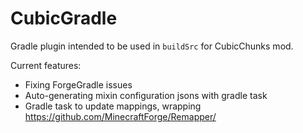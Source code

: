 # CubicGradle
Gradle plugin intended to be used in `buildSrc` for CubicChunks mod.

Current features:
 * Fixing ForgeGradle issues
 * Auto-generating mixin configuration jsons with gradle task
 * Gradle task to update mappings, wrapping https://github.com/MinecraftForge/Remapper/
